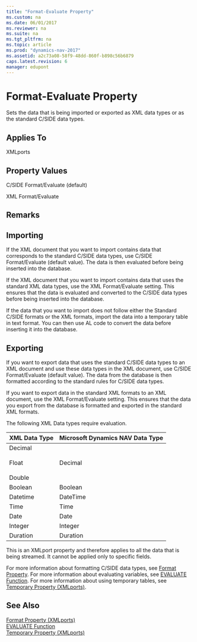 ```yaml
---
title: "Format-Evaluate Property"
ms.custom: na
ms.date: 06/01/2017
ms.reviewer: na
ms.suite: na
ms.tgt_pltfrm: na
ms.topic: article
ms.prod: "dynamics-nav-2017"
ms.assetid: a2c73a08-58f9-48dd-860f-b898c56b6879
caps.latest.revision: 6
manager: edupont
---
```

# Format-Evaluate Property
Sets the data that is being imported or exported as XML data types or as the standard C/SIDE data types.  
  
## Applies To  
 XMLports  
  
## Property Values  
 C/SIDE Format/Evaluate \(default\)  
  
 XML Format/Evaluate  
  
## Remarks  
  
## Importing  
 If the XML document that you want to import contains data that corresponds to the standard C/SIDE data types, use C/SIDE Format/Evaluate \(default value\). The data is then evaluated before being inserted into the database.  
  
 If the XML document that you want to import contains data that uses the standard XML data types, use the XML Format/Evaluate setting. This ensures that the data is evaluated and converted to the C/SIDE data types before being inserted into the database.  
  
 If the data that you want to import does not follow either the Standard C/SIDE formats or the XML formats, import the data into a temporary table in text format. You can then use AL code to convert the data before inserting it into the database.  
  
## Exporting  
 If you want to export data that uses the standard C/SIDE data types to an XML document and use these data types in the XML document, use C/SIDE Format/Evaluate \(default value\). The data from the database is then formatted according to the standard rules for C/SIDE data types.  
  
 If you want to export data in the standard XML formats to an XML document, use the XML Format/Evaluate setting. This ensures that the data you export from the database is formatted and exported in the standard XML formats.  
  
 The following XML Data types require evaluation.  
  
|**XML Data Type**|**Microsoft Dynamics NAV Data Type**|  
|-----------------------|------------------------------------------|  
|Decimal<br /><br /> Float<br /><br /> Double|Decimal|  
|Boolean|Boolean|  
|Datetime|DateTime|  
|Time|Time|  
|Date|Date|  
|Integer|Integer|  
|Duration|Duration|  
  
 This is an XMLport property and therefore applies to all the data that is being streamed. It cannot be applied only to specific fields.  
  
 For more information about formatting C/SIDE data types, see [Format Property](Format-Property.md). For more information about evaluating variables, see [EVALUATE Function](EVALUATE-Function.md). For more information about using temporary tables, see [Temporary Property \(XMLports\)](Temporary-Property--XMLports-.md).  
  
## See Also  
 [Format Property \(XMLports\)](Format-Property--XMLports-.md)   
 [EVALUATE Function](EVALUATE-Function.md)   
 [Temporary Property \(XMLports\)](Temporary-Property--XMLports-.md)